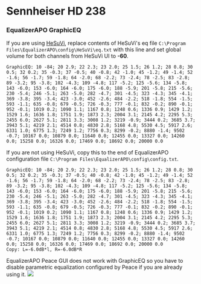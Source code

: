 # Sennheiser HD 238
### EqualizerAPO GraphicEQ
If you are using [HeSuVi](https://sourceforge.net/projects/hesuvi/), replace contents of HeSuVi's eq file `C:\Program Files\EqualizerAPO\config\HeSuVi\eq.txt` with this line and set global volume for both channels from HeSuVi UI to **-60**.
```
GraphicEQ: 10 -84; 20 2.9; 22 2.3; 23 2.0; 25 1.5; 26 1.2; 28 0.8; 30 0.5; 32 0.2; 35 -0.3; 37 -0.5; 40 -0.8; 42 -1.0; 45 -1.2; 49 -1.4; 52 -1.6; 56 -1.7; 59 -1.8; 64 -2.0; 68 -2.2; 73 -2.4; 78 -2.5; 83 -2.8; 89 -3.2; 95 -3.8; 102 -4.3; 109 -4.8; 117 -5.2; 125 -5.6; 134 -5.8; 143 -6.0; 153 -6.0; 164 -6.0; 175 -6.0; 188 -5.9; 201 -5.8; 215 -5.6; 230 -5.4; 246 -5.1; 263 -5.0; 282 -4.7; 301 -4.5; 323 -4.3; 345 -4.1; 369 -3.8; 395 -3.4; 423 -3.0; 452 -2.6; 484 -2.2; 518 -1.8; 554 -1.5; 593 -1.1; 635 -0.8; 679 -0.5; 726 -0.3; 777 -0.1; 832 -0.2; 890 -0.1; 952 -0.1; 1019 0.2; 1090 1.1; 1167 0.8; 1248 0.6; 1336 0.9; 1429 1.2; 1529 1.6; 1636 1.8; 1751 1.9; 1873 2.3; 2004 3.1; 2145 4.2; 2295 5.3; 2455 6.0; 2627 5.1; 2811 3.3; 3008 1.2; 3219 -0.9; 3444 0.2; 3685 3.7; 3943 5.1; 4219 2.1; 4514 0.8; 4830 2.8; 5168 4.8; 5530 4.5; 5917 2.6; 6331 1.0; 6775 1.3; 7249 1.2; 7756 0.3; 8299 -0.2; 8880 -1.4; 9502 -0.7; 10167 0.0; 10879 0.0; 11640 0.0; 12455 0.0; 13327 0.0; 14260 0.0; 15258 0.0; 16326 0.0; 17469 0.0; 18692 0.0; 20000 0.0
```
If you are not using HeSuVi, copy this to the end of EqualizerAPO configuration file `C:\Program Files\EqualizerAPO\config\config.txt`.
```
GraphicEQ: 10 -84; 20 2.9; 22 2.3; 23 2.0; 25 1.5; 26 1.2; 28 0.8; 30 0.5; 32 0.2; 35 -0.3; 37 -0.5; 40 -0.8; 42 -1.0; 45 -1.2; 49 -1.4; 52 -1.6; 56 -1.7; 59 -1.8; 64 -2.0; 68 -2.2; 73 -2.4; 78 -2.5; 83 -2.8; 89 -3.2; 95 -3.8; 102 -4.3; 109 -4.8; 117 -5.2; 125 -5.6; 134 -5.8; 143 -6.0; 153 -6.0; 164 -6.0; 175 -6.0; 188 -5.9; 201 -5.8; 215 -5.6; 230 -5.4; 246 -5.1; 263 -5.0; 282 -4.7; 301 -4.5; 323 -4.3; 345 -4.1; 369 -3.8; 395 -3.4; 423 -3.0; 452 -2.6; 484 -2.2; 518 -1.8; 554 -1.5; 593 -1.1; 635 -0.8; 679 -0.5; 726 -0.3; 777 -0.1; 832 -0.2; 890 -0.1; 952 -0.1; 1019 0.2; 1090 1.1; 1167 0.8; 1248 0.6; 1336 0.9; 1429 1.2; 1529 1.6; 1636 1.8; 1751 1.9; 1873 2.3; 2004 3.1; 2145 4.2; 2295 5.3; 2455 6.0; 2627 5.1; 2811 3.3; 3008 1.2; 3219 -0.9; 3444 0.2; 3685 3.7; 3943 5.1; 4219 2.1; 4514 0.8; 4830 2.8; 5168 4.8; 5530 4.5; 5917 2.6; 6331 1.0; 6775 1.3; 7249 1.2; 7756 0.3; 8299 -0.2; 8880 -1.4; 9502 -0.7; 10167 0.0; 10879 0.0; 11640 0.0; 12455 0.0; 13327 0.0; 14260 0.0; 15258 0.0; 16326 0.0; 17469 0.0; 18692 0.0; 20000 0.0
Copy: L=-6.0dB*l, R=-6.0dB*R
```
EqualizerAPO Peace GUI does not work with GraphicEQ so you have to disable parametric equalization configured by Peace if you are already using it.
![](https://raw.githubusercontent.com/jaakkopasanen/AutoEq/master/results/Headphone.com/innerfidelity/onear/Sennheiser%20HD%20238/Sennheiser%20HD%20238.png)
